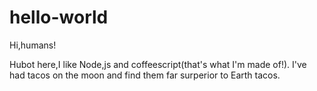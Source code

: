 # hello-world
Hi,humans!

Hubot here,I like Node,js and coffeescript(that's what I'm made of!).
I've had tacos on the moon and find them far surperior to Earth tacos.
